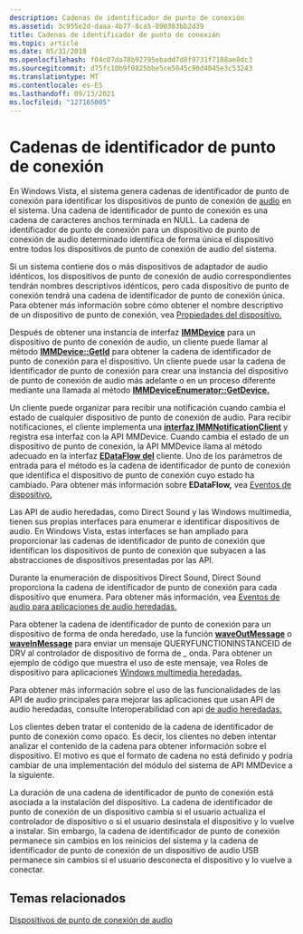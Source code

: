 ```yaml
---
description: Cadenas de identificador de punto de conexión
ms.assetid: 3c955e2d-daaa-4b77-8ca5-890383bb2d39
title: Cadenas de identificador de punto de conexión
ms.topic: article
ms.date: 05/31/2018
ms.openlocfilehash: f04c07da78b92795ebadd7d8f9731f7188ae8dc3
ms.sourcegitcommit: d75fc10b9f0825bbe5ce5045c90d4045e3c53243
ms.translationtype: MT
ms.contentlocale: es-ES
ms.lasthandoff: 09/13/2021
ms.locfileid: "127165005"
---
```

# <a name="endpoint-id-strings"></a>Cadenas de identificador de punto de conexión

En Windows Vista, el sistema genera cadenas de identificador de punto de conexión para identificar los dispositivos de punto de conexión de [audio](audio-endpoint-devices.md) en el sistema. Una cadena de identificador de punto de conexión es una cadena de caracteres anchos terminada en NULL. La cadena de identificador de punto de conexión para un dispositivo de punto de conexión de audio determinado identifica de forma única el dispositivo entre todos los dispositivos de punto de conexión de audio del sistema.

Si un sistema contiene dos o más dispositivos de adaptador de audio idénticos, los dispositivos de punto de conexión de audio correspondientes tendrán nombres descriptivos idénticos, pero cada dispositivo de punto de conexión tendrá una cadena de identificador de punto de conexión única. Para obtener más información sobre cómo obtener el nombre descriptivo de un dispositivo de punto de conexión, vea [Propiedades del dispositivo.](device-properties.md)

Después de obtener una instancia de interfaz [**IMMDevice**](/windows/desktop/api/Mmdeviceapi/nn-mmdeviceapi-immdevice) para un dispositivo de punto de conexión de audio, un cliente puede llamar al método [**IMMDevice::GetId**](/windows/desktop/api/Mmdeviceapi/nf-mmdeviceapi-immdevice-getid) para obtener la cadena de identificador de punto de conexión para el dispositivo. Un cliente puede usar la cadena de identificador de punto de conexión para crear una instancia del dispositivo de punto de conexión de audio más adelante o en un proceso diferente mediante una llamada al método [**IMMDeviceEnumerator::GetDevice.**](/windows/desktop/api/Mmdeviceapi/nf-mmdeviceapi-immdeviceenumerator-getdevice)

Un cliente puede organizar para recibir una notificación cuando cambia el estado de cualquier dispositivo de punto de conexión de audio. Para recibir notificaciones, el cliente implementa una [**interfaz IMMNotificationClient**](/windows/desktop/api/Mmdeviceapi/nn-mmdeviceapi-immnotificationclient) y registra esa interfaz con la API MMDevice. Cuando cambia el estado de un dispositivo de punto de conexión, la API MMDevice llama al método adecuado en la interfaz [**EDataFlow del**](/windows/win32/api/mmdeviceapi/ne-mmdeviceapi-edataflow) cliente. Uno de los parámetros de entrada para el método es la cadena de identificador de punto de conexión que identifica el dispositivo de punto de conexión cuyo estado ha cambiado. Para obtener más información sobre **EDataFlow,** vea [Eventos de dispositivo.](device-events.md)

Las API de audio heredadas, como Direct Sound y las Windows multimedia, tienen sus propias interfaces para enumerar e identificar dispositivos de audio. En Windows Vista, estas interfaces se han ampliado para proporcionar las cadenas de identificador de punto de conexión que identifican los dispositivos de punto de conexión que subyacen a las abstracciones de dispositivos presentadas por las API.

Durante la enumeración de dispositivos Direct Sound, Direct Sound proporciona la cadena de identificador de punto de conexión para cada dispositivo que enumera. Para obtener más información, vea [Eventos de audio para aplicaciones de audio heredadas.](audio-events-for-legacy-audio-applications.md)

Para obtener la cadena de identificador de punto de conexión para un dispositivo de forma de onda heredado, use la función [**waveOutMessage**](/previous-versions//dd743865(v=vs.85)) o [**waveInMessage**](/previous-versions//dd743846(v=vs.85)) para enviar un mensaje QUERYFUNCTIONINSTANCEID de DRV al controlador de dispositivo de forma de \_ onda. Para obtener un ejemplo de código que muestra el uso de este mensaje, vea Roles de dispositivo para aplicaciones [Windows multimedia heredadas.](device-roles-for-legacy-windows-multimedia-applications.md)

Para obtener más información sobre el uso de las funcionalidades de las API de audio principales para mejorar las aplicaciones que usan API de audio heredadas, consulte Interoperabilidad con api [de audio heredadas.](interoperability-with-legacy-audio-apis.md)

Los clientes deben tratar el contenido de la cadena de identificador de punto de conexión como opaco. Es decir, los clientes no deben intentar analizar el contenido de la cadena para obtener información sobre el dispositivo. El motivo es que el formato de cadena no está definido y podría cambiar de una implementación del módulo del sistema de API MMDevice a la siguiente.

La duración de una cadena de identificador de punto de conexión está asociada a la instalación del dispositivo. La cadena de identificador de punto de conexión de un dispositivo cambia si el usuario actualiza el controlador de dispositivo o si el usuario desinstala el dispositivo y lo vuelve a instalar. Sin embargo, la cadena de identificador de punto de conexión permanece sin cambios en los reinicios del sistema y la cadena de identificador de punto de conexión de un dispositivo de audio USB permanece sin cambios si el usuario desconecta el dispositivo y lo vuelve a conectar.

## <a name="related-topics"></a>Temas relacionados

<dl> <dt>

[Dispositivos de punto de conexión de audio](audio-endpoint-devices.md)
</dt> </dl>

 

 
